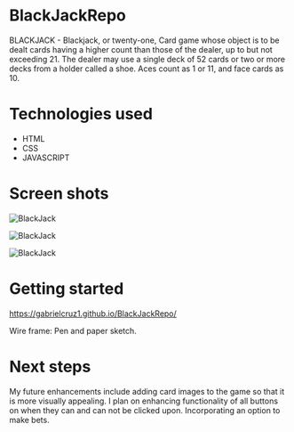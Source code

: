 # BlackJackRepo
BLACKJACK -  Blackjack, or twenty-one, Card game whose object is to be dealt cards having a higher count than those of the dealer, up to but not exceeding 21. The dealer may use a single deck of 52 cards or two or more decks from a holder called a shoe. Aces count as 1 or 11, and face cards as 10.

# Technologies used
<ul>
<li>HTML</li>
<li>CSS</li>
<li>JAVASCRIPT</li>
</ul>


# Screen shots
![BlackJack](https://imgur.com/DGWQnp1.jpg)

![BlackJack](https://imgur.com/8I3eDmC.jpg)

![BlackJack](https://imgur.com/RqfVsp4.jpg)

# Getting started
 https://gabrielcruz1.github.io/BlackJackRepo/

Wire frame: Pen and paper sketch.

# Next steps
My future enhancements include adding card images to the game so that it is more visually appealing. I plan on enhancing functionality of all buttons on when they can and can not be clicked upon. Incorporating an option to make bets. 







   